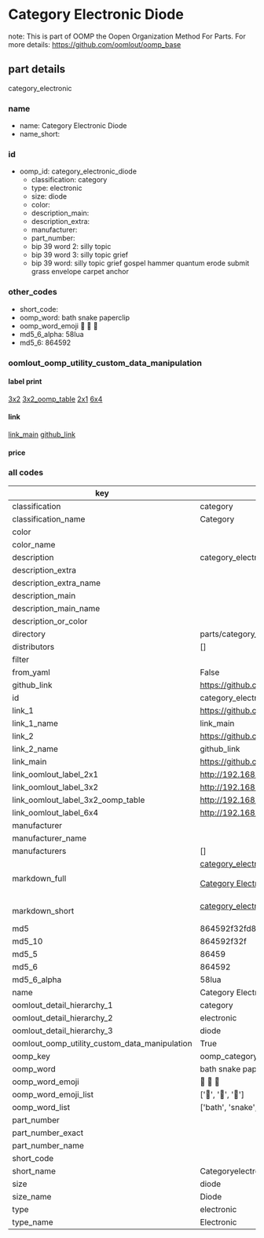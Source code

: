 # Category Electronic Diode  

note: This is part of OOMP the Oopen Organization Method For Parts. For more details: https://github.com/oomlout/oomp_base

##  part details



category_electronic

### name
* name: Category Electronic Diode
* name_short: 
### id
* oomp_id: category_electronic_diode
  * classification: category
  * type: electronic
  * size: diode
  * color: 
  * description_main: 
  * description_extra: 
  * manufacturer: 
  * part_number: 
  * bip 39 word 2: silly topic
  * bip 39 word 3: silly topic grief
  * bip 39 word: silly topic grief gospel hammer quantum erode submit grass envelope carpet anchor

### other_codes
* short_code: 
* oomp_word: bath snake paperclip
* oomp_word_emoji :bath: :snake: :paperclip:
* md5_6_alpha: 58lua
* md5_6: 864592






### oomlout_oomp_utility_custom_data_manipulation
#### label print
[3x2](http://192.168.1.245:1112/?label=oomp%2058lua)
[3x2_oomp_table](http://192.168.1.107:1112/?label=oomp%2058lua)
[2x1](http://192.168.1.242:1112/?label=oomp%2058lua)
[6x4](http://192.168.1.55:1112/?label=oomp%2058lua)    

#### link

[link_main](https://github.com/oomlout/oomlout_oomp_current_version_messy/tree/main/parts/category_electronic_diode) [github_link](https://github.com/oomlout/oomlout_oomp_part_src/tree/main/parts/category_electronic_diode)                             

#### price







### all codes 
| key | value |  
| --- | --- |  
| classification | category |  
| classification_name | Category |  
| color |  |  
| color_name |  |  
| description | category_electronic |  
| description_extra |  |  
| description_extra_name |  |  
| description_main |  |  
| description_main_name |  |  
| description_or_color |   |  
| directory | parts/category_electronic_diode |  
| distributors | [] |  
| filter |  |  
| from_yaml | False |  
| github_link | https://github.com/oomlout/oomlout_oomp_part_src/tree/main/parts/category_electronic_diode |  
| id | category_electronic_diode |  
| link_1 | https://github.com/oomlout/oomlout_oomp_current_version_messy/tree/main/parts/category_electronic_diode |  
| link_1_name | link_main |  
| link_2 | https://github.com/oomlout/oomlout_oomp_part_src/tree/main/parts/category_electronic_diode |  
| link_2_name | github_link |  
| link_main | https://github.com/oomlout/oomlout_oomp_current_version_messy/tree/main/parts/category_electronic_diode |  
| link_oomlout_label_2x1 | http://192.168.1.242:1112/?label=oomp%2058lua |  
| link_oomlout_label_3x2 | http://192.168.1.245:1112/?label=oomp%2058lua |  
| link_oomlout_label_3x2_oomp_table | http://192.168.1.107:1112/?label=oomp%2058lua |  
| link_oomlout_label_6x4 | http://192.168.1.55:1112/?label=oomp%2058lua |  
| manufacturer |  |  
| manufacturer_name |  |  
| manufacturers | [] |  
| markdown_full | [category_electronic_diode](https://github.com/oomlout/oomlout_oomp_current_version_messy/tree/main/parts/category_electronic_diode)<br>[](https://github.com/oomlout/oomlout_oomp_current_version_messy/tree/main/parts/category_electronic_diode)<br>[Category Electronic Diode](https://github.com/oomlout/oomlout_oomp_current_version_messy/tree/main/parts/category_electronic_diode)<br><br> |  
| markdown_short | [category_electronic_diode](https://github.com/oomlout/oomlout_oomp_current_version_messy/tree/main/parts/category_electronic_diode)<br><br> |  
| md5 | 864592f32fd80992bd34464ccd394645 |  
| md5_10 | 864592f32f |  
| md5_5 | 86459 |  
| md5_6 | 864592 |  
| md5_6_alpha | 58lua |  
| name | Category Electronic Diode |  
| oomlout_detail_hierarchy_1 | category |  
| oomlout_detail_hierarchy_2 | electronic |  
| oomlout_detail_hierarchy_3 | diode |  
| oomlout_oomp_utility_custom_data_manipulation | True |  
| oomp_key | oomp_category_electronic_diode |  
| oomp_word | bath snake paperclip |  
| oomp_word_emoji | :bath: :snake: :paperclip: |  
| oomp_word_emoji_list | [':bath:', ':snake:', ':paperclip:'] |  
| oomp_word_list | ['bath', 'snake', 'paperclip'] |  
| part_number |  |  
| part_number_exact |  |  
| part_number_name |  |  
| short_code |  |  
| short_name | Categoryelectronic |  
| size | diode |  
| size_name | Diode |  
| type | electronic |  
| type_name | Electronic |  

